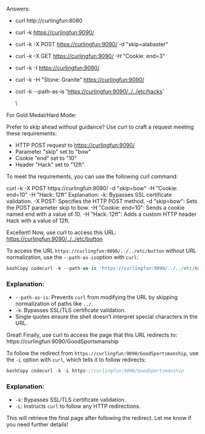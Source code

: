Answers:

* curl http://curlingfun:8080
* curl -k <https://curlingfun:9090/>
* curl -k -X POST <https://curlingfun:9090/> -d "skip=alabaster"
* curl -k -X GET <https://curlingfun:9090/> -H "Cookie: end=3"
* curl -k -I <https://curlingfun:9090/>
* curl -k -H "Stone: Granite" <https://curlingfun:9090/>
* curl -k --path-as-is '<https://curlingfun:9090/../../etc/hacks>'

  \


For Gold Medal/Hard Mode:

Prefer to skip ahead without guidance?  Use curl to craft a request meeting these requirements:

* HTTP POST request to <https://curlingfun:9090/>
* Parameter "skip" set to "bow"
* Cookie "end" set to "10"
* Header "Hack" set to "12ft"


To meet the requirements, you can use the following curl command:


curl -k -X POST https://curlingfun:9090/ -d "skip=bow" -H "Cookie: end=10" -H "Hack: 12ft"
Explanation:
\-k: Bypasses SSL certificate validation.
\-X POST: Specifies the HTTP POST method.
\-d "skip=bow": Sets the POST parameter skip to bow.
\-H "Cookie: end=10": Sends a cookie named end with a value of 10.
\-H "Hack: 12ft": Adds a custom HTTP header Hack with a value of 12ft.


Excellent!  Now, use curl to access this URL: <https://curlingfun:9090/../../etc/button>


To access the URL `https://curlingfun:9090/../../etc/button` without URL normalization, use the `--path-as-is`option with `curl`:

```javascript
bashCopy codecurl -k --path-as-is 'https://curlingfun:9090/../../etc/button'
```

### Explanation:

* `--path-as-is`: Prevents `curl` from modifying the URL by skipping normalization of paths like `../`.
* `-k`: Bypasses SSL/TLS certificate validation.
* Single quotes ensure the shell doesn’t interpret special characters in the URL.


Great! Finally, use curl to access the page that this URL redirects to: https://curlingfun:9090/GoodSportsmanship


To follow the redirect from `https://curlingfun:9090/GoodSportsmanship`, use the `-L` option with `curl`, which tells it to follow redirects:

```javascript
bashCopy codecurl -k -L https://curlingfun:9090/GoodSportsmanship
```

### Explanation:

* `-k`: Bypasses SSL/TLS certificate validation.
* `-L`: Instructs `curl` to follow any HTTP redirections.

This will retrieve the final page after following the redirect. Let me know if you need further details!






